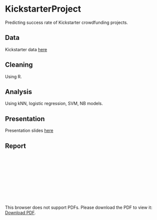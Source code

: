 # KickstarterProject
Predicting success rate of Kickstarter crowdfunding projects.

## Data
Kickstarter data [here](https://s3.amazonaws.com/weruns/forfun/Kickstarter/Kickstarter_2019-03-14T03_20_12_200Z.zip)

## Cleaning
Using R.

## Analysis
Using kNN, logistic regression, SVM, NB models.

## Presentation
Presentation slides [here](https://docs.google.com/presentation/d/18f86NWtvTwi5VQZi7DQhDRkr-cygRJI8cHUcKotJqYQ/edit?usp=sharing)   

## Report
<object data="http://yoursite.com/the.pdf" type="application/pdf" width="700px" height="700px">
    <embed src="http://yoursite.com/the.pdf">
        <p>This browser does not support PDFs. Please download the PDF to view it: <a href="http://yoursite.com/the.pdf">Download PDF</a>.</p>
    </embed>
</object>

